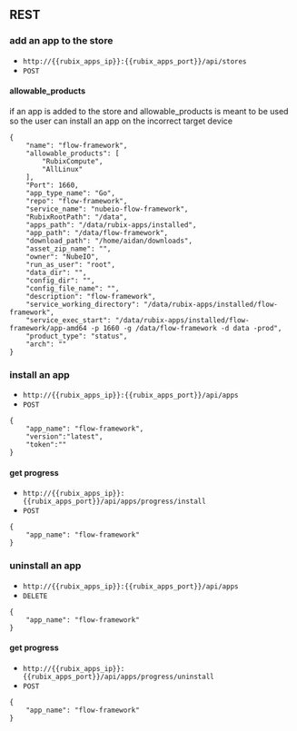 ## REST

### add an app to the store

- `http://{{rubix_apps_ip}}:{{rubix_apps_port}}/api/stores`
- `POST`

#### allowable_products
if an app is added to the store and allowable_products is meant to be used so the user can install an app on the incorrect target device


```
{
    "name": "flow-framework",
    "allowable_products": [
        "RubixCompute",
        "AllLinux"
    ],
    "Port": 1660,
    "app_type_name": "Go",
    "repo": "flow-framework",
    "service_name": "nubeio-flow-framework",
    "RubixRootPath": "/data",
    "apps_path": "/data/rubix-apps/installed",
    "app_path": "/data/flow-framework",
    "download_path": "/home/aidan/downloads",
    "asset_zip_name": "",
    "owner": "NubeIO",
    "run_as_user": "root",
    "data_dir": "",
    "config_dir": "",
    "config_file_name": "",
    "description": "flow-framework",
    "service_working_directory": "/data/rubix-apps/installed/flow-framework",
    "service_exec_start": "/data/rubix-apps/installed/flow-framework/app-amd64 -p 1660 -g /data/flow-framework -d data -prod",
    "product_type": "status",
    "arch": ""
}

```


### install an app

- `http://{{rubix_apps_ip}}:{{rubix_apps_port}}/api/apps`
- `POST`

```
{
    "app_name": "flow-framework",
    "version":"latest",
    "token":""
}
```

#### get progress

- `http://{{rubix_apps_ip}}:{{rubix_apps_port}}/api/apps/progress/install`
- `POST`

```
{
    "app_name": "flow-framework"
}
```


### uninstall an app

- `http://{{rubix_apps_ip}}:{{rubix_apps_port}}/api/apps`
- `DELETE`

```
{
    "app_name": "flow-framework"
}
```

#### get progress

- `http://{{rubix_apps_ip}}:{{rubix_apps_port}}/api/apps/progress/uninstall`
- `POST`

```
{
    "app_name": "flow-framework"
}
```